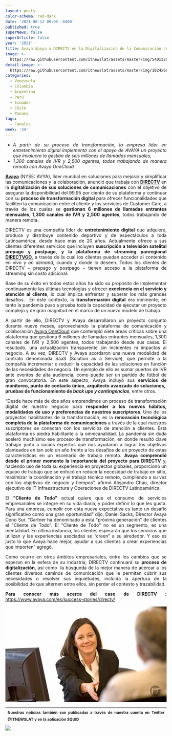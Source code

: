 ```yaml
---
layout: posts
color-schema: red-dark
date: '2021-08-12 09:05 -0400'
published: true
superNews: false
superArticle: false
year: '2021'
title: Avaya Apoya a DIRECTV en la Digitalización de la Comunicación con sus Clientes
image: >-
  https://raw.githubusercontent.com/itnewslat/assets/master/img/540x320/Cliente-Feliz-p.jpg
detail-image: >-
  https://raw.githubusercontent.com/itnewslat/assets/master/img/1024x680/Cliente-Feliz-g.jpg
categories:
  - Venezuela
  - Colombia
  - Argentina
  - Perú
  - Ecuador
  - Chile
  - Panama
tags:
  - Canales
week: '34'
---
```

<ul style="list-style-type: disc; text-align: justify;">
	<li><em>A partir de su proceso de transformación, la empresa líder en entretenimiento digital implementó con el apoyo de AVAYA un proyecto que involucra la gestión de seis millones de llamadas mensuales, </em></li>
	<li><em>1,300 canales de IVR y 2,500 agentes, todos trabajando de manera remota con Avaya OneCloud</em></li>
</ul>
<p style="text-align: justify;"><a href="http://www.avaya.com/es"><strong>Avaya</strong></a> (NYSE: AVYA), líder mundial en soluciones para mejorar y simplificar las comunicaciones y la colaboración, anunció que trabaja con <a href="http://www.directvla.com/"><strong>DIRECTV</strong></a> en la <strong>digitalización de sus soluciones de comunicaciones</strong> con el objetivo de asegurar la disponibilidad del 99.95 por ciento de su plataforma y continuar con su <strong>proceso de transformación digital</strong> para ofrecer funcionalidades que faciliten la comunicación entre el cliente y los servicios de Customer Care, a través de los cuales se <strong>gestionan 6 millones de llamadas entrantes mensuales, 1,300 canales de IVR y 2,500 agentes</strong>, todos trabajando de manera remota.</p>
<p style="text-align: justify;">DIRECTV es una compañía líder de <strong>entretenimiento digital</strong> que adquiere, produce y distribuye contenido deportivo y de espectáculos a toda Latinoamérica, desde hace más de 20 años. Actualmente ofrece a sus clientes diferentes servicios que incluyen <strong>suscripción a televisión satelital prepago y postpago, y la plataforma de streaming panregional</strong> <a href="http://www.directvgo.com/"><strong>DIRECTVGO</strong></a>, a través de la cual los clientes puedan acceder al contenido en vivo y <em>on demand</em>, cuando y donde lo deseen. Todos los clientes de DIRECTV – prepago y postpago – tienen acceso a la plataforma de streaming sin costo adicional.</p>
<p style="text-align: justify;">Base de su éxito en todos estos años ha sido su propósito de implementar continuamente las últimas tecnologías y ofrecer <strong>excelencia en el servicio y atención al cliente</strong>, lo cual implica enfrentar y superar los más grandes desafíos.  En este contexto, la <strong>transformación digital</strong> era inminente, en tanto la pandemia puso a prueba toda la capacidad de ejecutar un proyecto complejo y de gran magnitud en el marco de un nuevo modelo de trabajo.</p>
<p style="text-align: justify;">A partir de ello, DIRECTV y Avaya desarrollaron un proyecto conjunto durante nueve meses, aprovechando la plataforma de comunicación y colaboración <a href="https://www.avaya.com/es/onecloud/">Avaya OneCloud</a> que contempló siete áreas críticas sobre una plataforma que gestiona 6 millones de llamadas entrantes mensuales, 1,300 canales de IVR y 2,500 agentes, todos trabajando desde sus casas. El resultado, una actualización transparente sin incidentes ni impactos al negocio. A su vez, DIRECTV y Avaya acordaron una nueva modalidad de contrato denominada SaaS (Solution as a Service), que permite a la compañía incrementar o reducir la capacidad de las soluciones en función de las necesidades de negocio. Un ejemplo de ello es sumar puertos de IVR ante eventos de alta audiencia, como puede ser un partido de fútbol de gran convocatoria. En este aspecto, Avaya incluyó sus <strong>servicios de monitoreo, punto de contacto único, arquitecto avanzado de soluciones,  pruebas de funcionamiento de <em>back ups y contingencias</em></strong>, entre otros.</p>
<p style="text-align: justify;">“Desde hace más de dos años emprendimos un proceso de transformación digital de nuestro negocio para <strong>responder a los nuevos hábitos, modalidades de uso y preferencias de nuestros suscriptores</strong>. Uno de los proyectos habilitantes de la transformación, es la <strong>renovación tecnológica completa de la plataforma de comunicaciones</strong> a través de la cual nuestros suscriptores se conectan con los servicios de atención a clientes. Esta plataforma es piedra habilitante a la omnicanalidad. La pandemia sin duda aceleró muchísimo ese proceso de transformación, en donde resultó clave trabajar junto a socios expertos que nos ayudaron a lograr los objetivos planteados en tan solo un año frente a los desafios de un proyecto de estas características en un escenario de trabajo remoto. <strong>Avaya comprendió desde el primer momento la importancia del proyecto para DIRECTV</strong> y, haciendo uso de toda su experiencia en proyectos globales, proporcionó un equipo de trabajo que se enfocó en reducir la necesidad de trabajo en sitio, maximizar la coordinación y el trabajo técnico remoto, cumpliendo a su vez con los objetivos de negocio y tiempos”, afirmó Alejandro Chao, director ejecutivo de IT Infraestructura y Operaciones de DIRECTV Latinoamérica.</p>
<p style="text-align: justify;">El <strong>"Cliente de Todo"</strong> actual quiere que el consumo de servicios empresariales se integre en su vida diaria, y poder definir lo que les gusta. Para una empresa, cumplir con esta nueva expectativa es tanto un desafío significativo como una gran oportunidad” dijo, Daniel Sacks, Director Avaya Cono Sur. “Gartner ha denominado a esta "próxima generación" de clientes el "Cliente de Todo". El "Cliente de Todo" no es un segmento, es una mentalidad. En última instancia, los clientes esperarán que los servicios que utilizan y las experiencias asociadas se “creen” a su alrededor. Y eso es justo lo que Avaya hace mejor, ayudar a sus clientes a crear experiencias que importen” agregó.</p>
<p style="text-align: justify;">Como ocurre en otros ámbitos empresariales, entre los cambios que se esperan en la esfera de su industria, DIRECTV continuará su <strong>proceso de digitalización</strong>, así como  la búsqueda de la mejor manera de acercar a los clientes diversos caminos de comunicación que le permitan cubrir sus necesidades o resolver sus inquietudes, incluida la apertura de la posibilidad de que alternen entre ellos, sin perder el contexto y trazabilidad.</p>
<p style="text-align: justify;"><strong>Para conocer más acerca del caso de DIRECTV : </strong><a href="https://www.avaya.com/es/success-stories/directv/">https://www.avaya.com/es/success-stories/directv/</a></p>

![](https://raw.githubusercontent.com/itnewslat/assets/master/img/540x320/Cliente-Feliz-p.jpg)

<table style="height: 42px;" width="569">
<tbody>
<tr>
<td style="text-align: justify;"><sub><strong>Nuestras noticias también son publicadas a través de nuestra cuenta en Twitter <a href="https://twitter.com/itnewslat?lang=es">@ITNEWSLAT</a> y en la aplicación <a href="https://squidapp.co/en/">SQUID</a></strong></sub></td>
</tr>
</tbody>
</table>

<img src="https://tracker.metricool.com/c3po.jpg?hash=56f88a41e39ab42c063cc51676587a04"/>